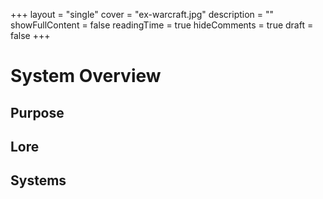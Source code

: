 +++
layout = "single"
cover = "ex-warcraft.jpg"
description = ""
showFullContent = false
readingTime = true
hideComments = true
draft = false
+++
# System Overview

## Purpose

## Lore

## Systems
